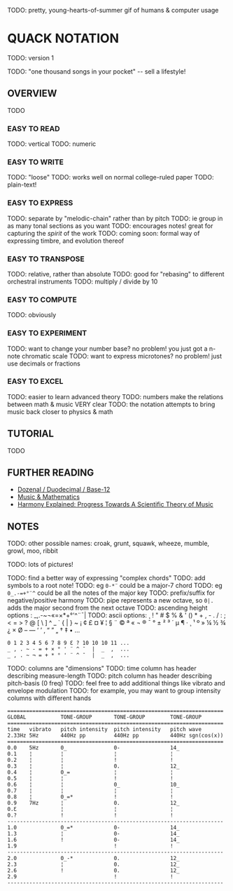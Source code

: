 
TODO: pretty, young-hearts-of-summer gif of humans & computer usage

# QUACK NOTATION

TODO: version 1

TODO: "one thousand songs in your pocket" -- sell a lifestyle!

## OVERVIEW

TODO

### EASY TO READ

TODO: vertical
TODO: numeric

### EASY TO WRITE

TODO: "loose"
TODO: works well on normal college-ruled paper
TODO: plain-text!

### EASY TO EXPRESS

TODO: separate by "melodic-chain" rather than by pitch
TODO:  ie group in as many tonal sections as you want
TODO: encourages notes! great for capturing the *spirit* of the work
TODO: coming soon: formal way of expressing timbre, and evolution thereof

### EASY TO TRANSPOSE

TODO: relative, rather than absolute
TODO:  good for "rebasing" to different orchestral instruments
TODO: multiply / divide by 10

### EASY TO COMPUTE

TODO: obviously

### EASY TO EXPERIMENT

TODO: want to change your number base? no problem! you just got a n-note chromatic scale
TODO: want to express microtones? no problem! just use decimals or fractions

### EASY TO EXCEL

TODO: easier to learn advanced theory
TODO:   numbers make the relations between math & music VERY clear
TODO: the notation attempts to bring music back closer to physics & math

## TUTORIAL

TODO

## FURTHER READING

- [Dozenal / Duodecimal / Base-12](https://en.wikipedia.org/wiki/Duodecimal)
- [Music & Mathematics](https://en.wikipedia.org/wiki/Music_and_mathematics)
- [Harmony Explained: Progress Towards A Scientific Theory of Music](https://arxiv.org/html/1202.4212v2)

## NOTES

TODO: other possible names: croak, grunt, squawk, wheeze, mumble, growl, moo, ribbit

TODO: lots of pictures!

TODO: find a better way of expressing "complex chords"
TODO:   add symbols to a root note!
TODO:     eg `0-*¨` could be a major-7 chord
TODO:     eg `0_.-=+°¨^` could be all the notes of the major key
TODO:     prefix/suffix for negative/positive harmony
TODO:     pipe represents a new octave, so `0|.` adds the major second from the next octave
TODO:     ascending height options : _,.-~¬«=×*+°'^¨¯|
TODO:     ascii options: ¸ ! " # $ % & ' () * + , - . / : ; < = > ? @ [ \ ] ^ _ ` { | } ~ ¡ ¢ £ ¤ ¥ ¦ § ¨ © ª « ¬ ® ¯ ° ± ² ³ ´ µ ¶ · ¸ ¹ º » ¼ ½ ¾ ¿ × Ø – — ‘ ’ ‚ “ ” „ † ‡ • … 

    0 1 2 3 4 5 6 7 8 9 Ɛ ? 10 10 10 11 ...
    _ , . ~ - = + × ° ' ¨ ^ ¯  |  _  ,  ...
    _ , . ~ ¬ = + * ° ' ¨ ^ ¯  |  _  ,  ...

TODO: columns are "dimensions"
TODO:   time column has header describing measure-length
TODO:   pitch column has header describing pitch-basis (0 freq)
TODO:   feel free to add additional things like vibrato and envelope modulation
TODO:     for example, you may want to group intensity columns with different hands

    =====================================================================
    GLOBAL           TONE-GROUP       TONE-GROUP        TONE-GROUP
    =====================================================================
    time   vibrato   pitch intensity  pitch intensity   pitch wave
    2.33Hz 5Hz       440Hz pp         440Hz pp          440Hz sgn(cos(x))
    =====================================================================
    0.0    5Hz       0_               0-                14_
    0.1    ¦         ¦                ¦                 ¦
    0.2    ¦         ¦                !                 !
    0.3    ¦         ¦                0.                12_
    0.4    ¦         0_=              ¦                 ¦
    0.5    ¦         ¦                !                 !
    0.6    ¦         ¦                0_                10_
    0.7    ¦         ¦                ¦                 ¦
    0.8    ¦         0_=*             !                 !
    0.9    7Hz       ¦                0.                12_
    0.Ɛ              ¦                ¦                 ¦
    0.?              !                !                 !
    ---------------------------------------------------------------------
    1.0              0_=*             0-                14_
    1.3              ¦                0-                14_
    1.6              !                0-                14_
    1.9                               !                 ! 
    ---------------------------------------------------------------------
    2.0              0_-*             0.                12_
    2.3              ¦                0.                12_
    2.6              !                0.                12_
    2.9                               !                 !
    ---------------------------------------------------------------------


